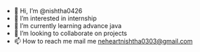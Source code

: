 - 👋 Hi, I’m @nishtha0426
- 👀 I’m interested in internship
- 🌱 I’m currently learning advance java
- 💞️ I’m looking to collaborate on projects
- 📫 How to reach me mail me neheartnishtha0303@gmail.com

<!---
nishtha0426/nishtha0426 is a ✨ special ✨ repository because its `README.md` (this file) appears on your GitHub profile.
You can click the Preview link to take a look at your changes.
--->
